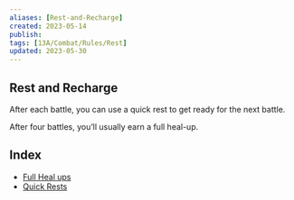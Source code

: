 ```yaml
---
aliases: [Rest-and-Recharge]
created: 2023-05-14
publish: 
tags: [13A/Combat/Rules/Rest]
updated: 2023-05-30
---
```


## Rest and Recharge

After each battle, you can use a quick rest to get ready for the next battle. 

After four battles, you’ll usually earn a full heal-up.

## Index

- [Full Heal ups](Compendium/13A/Combat-Rules/Rest-and-Recharge/Full-Heal-ups.md)
- [Quick Rests](Compendium/13A/Combat-Rules/Rest-and-Recharge/Quick-Rests.md)
